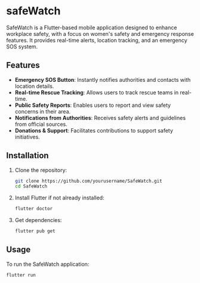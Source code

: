 # safeWatch

SafeWatch is a Flutter-based mobile application designed to enhance workplace safety, with a focus on women's safety and emergency response features. It provides real-time alerts, location tracking, and an emergency SOS system.

## Features
- **Emergency SOS Button**: Instantly notifies authorities and contacts with location details.
- **Real-time Rescue Tracking**: Allows users to track rescue teams in real-time.
- **Public Safety Reports**: Enables users to report and view safety concerns in their area.
- **Notifications from Authorities**: Receives safety alerts and guidelines from official sources.
- **Donations & Support**: Facilitates contributions to support safety initiatives.

## Installation
1. Clone the repository:
   ```bash
   git clone https://github.com/yourusername/SafeWatch.git
   cd SafeWatch
   ```
2. Install Flutter if not already installed:
   ```bash
   flutter doctor
   ```
3. Get dependencies:
   ```bash
   flutter pub get
   ```

## Usage
To run the SafeWatch application:
```bash
flutter run
```


